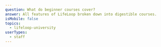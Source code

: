 ```yaml
---
question: What do beginner courses cover?
answer: All features of LifeLoop broken down into digestible courses.
isMobile: false
topics:
  - lifeloop-university
userTypes:
  - staff
---
```

